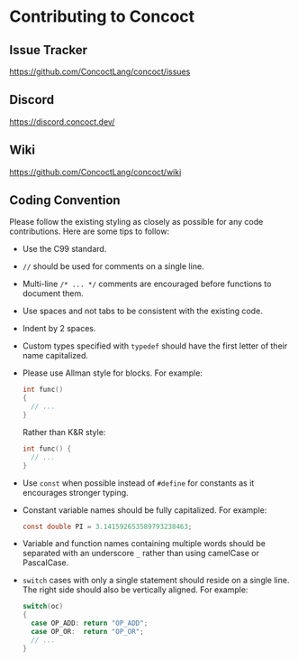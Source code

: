 # Contributing to Concoct

## Issue Tracker

https://github.com/ConcoctLang/concoct/issues

## Discord

https://discord.concoct.dev/

## Wiki

https://github.com/ConcoctLang/concoct/wiki

## Coding Convention

Please follow the existing styling as closely as possible for any code contributions. Here are some tips to follow:

* Use the C99 standard.

* `//` should be used for comments on a single line.

* Multi-line `/* ... */` comments are encouraged before functions to document them.

* Use spaces and not tabs to be consistent with the existing code.

* Indent by 2 spaces.

* Custom types specified with `typedef` should have the first letter of their name capitalized.

* Please use Allman style for blocks. For example:
   ```c
   int func()
   {
     // ...
   }
   ```
   Rather than K&R style:
   ```c
   int func() {
     // ...
   }
   ```

* Use `const` when possible instead of `#define` for constants as it encourages stronger typing.

* Constant variable names should be fully capitalized. For example:
   ```c
   const double PI = 3.141592653589793238463;
   ```

* Variable and function names containing multiple words should be separated with an underscore `_` rather than using camelCase or PascalCase.

* `switch` cases with only a single statement should reside on a single line. The right side should also be vertically aligned. For example:
   ```c
   switch(oc)
   {
     case OP_ADD: return "OP_ADD";
     case OP_OR:  return "OP_OR";
     // ...
   }
   ```
